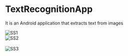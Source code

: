 # TextRecognitionApp
It is an Android application that extracts text from images<br>


![SS1](https://user-images.githubusercontent.com/81093987/126869374-2c058322-628b-486c-8428-9a8f08d82a21.jpeg)
<br>
![SS2](https://user-images.githubusercontent.com/81093987/126869372-599069aa-9ed8-473d-8ec6-32831bb53270.jpeg)
<br>\
![SS3](https://user-images.githubusercontent.com/81093987/126869371-8385f985-c259-4653-986d-1dc5a5225919.jpeg)

